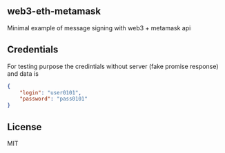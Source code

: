 ## web3-eth-metamask

Minimal example of message signing with web3 + metamask api

## Credentials

For testing purpose the credintials without server (fake promise response) and data is

```json
{
    "login": "user0101",
    "password": "pass0101"
}
```

## License

MIT